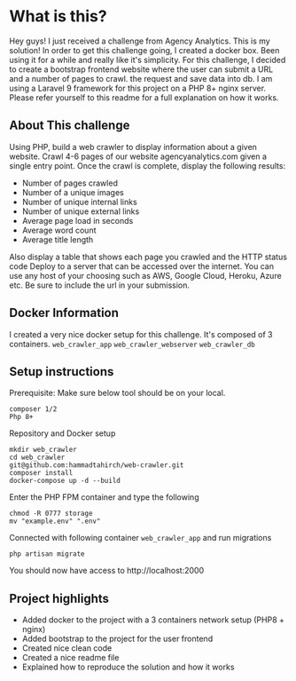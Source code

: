 # What is this?
Hey guys! I just received a challenge from Agency Analytics.
This is my solution! In order to get this challenge going, I created a docker box.
Been using it for a while and really like it's simplicity.
For this challenge, I decided to create a bootstrap frontend website where the user can submit a URL and a number of pages to crawl.
the request and save data into db.
I am using a Laravel 9 framework for this project on a PHP 8+ nginx server.
Please refer yourself to this readme for a full explanation on how it works.

## About This challenge

Using PHP, build a web crawler to display information about a given website.
Crawl 4-6 pages of our website agencyanalytics.com given a single entry point. Once
the crawl is complete, display the following results:

- Number of pages crawled
- Number of a unique images
- Number of unique internal links
- Number of unique external links
- Average page load in seconds
- Average word count
- Average title length

Also display a table that shows each page you crawled and the HTTP status code
Deploy to a server that can be accessed over the internet. You can use any host of
your choosing such as AWS, Google Cloud, Heroku, Azure etc. Be sure to include the
url in your submission.

## Docker Information

I created a very nice docker setup for this challenge. It's composed of 3 containers.
    `web_crawler_app`
    `web_crawler_webserver`
    `web_crawler_db`
## Setup instructions

Prerequisite:
Make sure below tool should be on your local.

    composer 1/2
    Php 8+

Repository and Docker setup

    mkdir web_crawler
    cd web_crawler
    git@github.com:hammadtahirch/web-crawler.git
    composer install
    docker-compose up -d --build

Enter the PHP FPM container and type the following

    chmod -R 0777 storage
    mv "example.env" ".env"

Connected with following container ``web_crawler_app``
and run migrations

    php artisan migrate

You should now have access to http://localhost:2000

## Project highlights

- Added docker to the project with a 3 containers network setup (PHP8 + nginx)
- Added bootstrap to the project for the user frontend
- Created nice clean code
- Created a nice readme file
- Explained how to reproduce the solution and how it works


